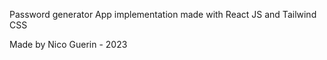 Password generator App implementation made with React JS and Tailwind CSS

Made by Nico Guerin - 2023
